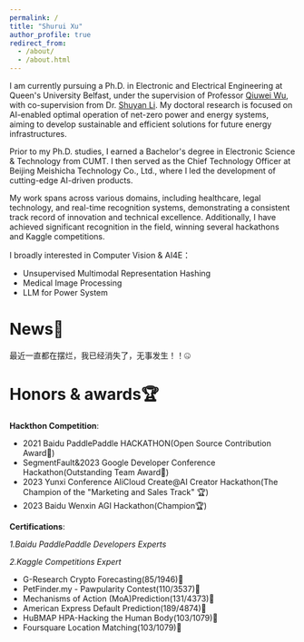 ```yaml
---
permalink: /
title: "Shurui Xu"
author_profile: true
redirect_from: 
  - /about/
  - /about.html
---
```


I am currently pursuing a Ph.D. in Electronic and Electrical Engineering at Queen's University Belfast, under the supervision of Professor [Qiuwei Wu](https://www.tbsi.edu.cn/english/2022/0224/c4998a55905/page.htm), with co-supervision from Dr. [Shuyan Li](https://shuyan98.github.io/). My doctoral research is focused on AI-enabled optimal operation of net-zero power and energy systems, aiming to develop sustainable and efficient solutions for future energy infrastructures.

Prior to my Ph.D. studies, I earned a Bachelor's degree in Electronic Science & Technology from CUMT. I then served as the Chief Technology Officer at Beijing Meishicha Technology Co., Ltd., where I led the development of cutting-edge AI-driven products. 

My work spans across various domains, including healthcare, legal technology, and real-time recognition systems, demonstrating a consistent track record of innovation and technical excellence. Additionally, I have achieved significant recognition in the field, winning several hackathons and Kaggle competitions.

I broadly interested in Computer Vision & AI4E：
 - Unsupervised Multimodal Representation Hashing
 - Medical Image Processing
 - LLM for Power System 


News🌟
======
最近一直都在摆烂，我已经消失了，无事发生！！🤐

Honors & awards🏆
======
**Hackthon Competition**:
- 2021 Baidu PaddlePaddle HACKATHON(Open Source Contribution Award🥉)
- SegmentFault&2023 Google Developer Conference Hackathon(Outstanding Team Award🥉)
- 2023 Yunxi Conference AliCloud Create@AI Creator Hackathon(The Champion of the "Marketing and Sales Track" 🏆)
- 2023 Baidu Wenxin AGI Hackathon(Champion🏆)

**Certifications**:

*1.Baidu PaddlePaddle Developers Experts*

*2.Kaggle Competitions Expert*
- G-Research Crypto Forecasting(85/1946)🥈
- PetFinder.my - Pawpularity Contest(110/3537)🥈
- Mechanisms of Action (MoA)Prediction(131/4373)🥈
- American Express Default Prediction(189/4874)🥈
- HuBMAP HPA-Hacking the Human Body(103/1079)🥉
- Foursquare Location Matching(103/1079)🥉
